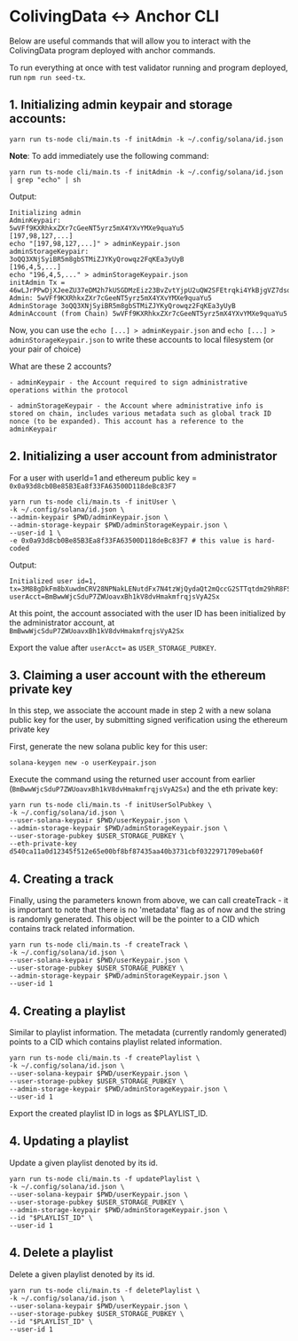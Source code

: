 # ColivingData <-> Anchor CLI

Below are useful commands that will allow you to interact with the ColivingData program deployed with anchor commands.

To run everything at once with test validator running and program deployed, run `npm run seed-tx`.

## 1. Initializing admin keypair and storage accounts:

```
yarn run ts-node cli/main.ts -f initAdmin -k ~/.config/solana/id.json
```

**Note**: To add immediately use the following command:
```
yarn run ts-node cli/main.ts -f initAdmin -k ~/.config/solana/id.json | grep "echo" | sh
```

Output:

```
Initializing admin
AdminKeypair:
5wVFf9KXRhkxZXr7cGeeNT5yrz5mX4YXvYMXe9quaYu5
[197,98,127,...]
echo "[197,98,127,...]" > adminKeypair.json
adminStorageKeypair:
3oQQ3XNjSyiBR5m8gbSTMiZJYKyQrowqz2FqKEa3yUyB
[196,4,5,...]
echo "196,4,5,..." > adminStorageKeypair.json
initAdmin Tx = 46wLJrPPwDjXJeeZU37eDM2h7kUSGDMzEiz23BvZvtYjpU2uQW2SFEtrqki4YkBjgVZ7dsdvf8nFKY2qF7pdGqSX
Admin: 5wVFf9KXRhkxZXr7cGeeNT5yrz5mX4YXvYMXe9quaYu5
AdminStorage 3oQQ3XNjSyiBR5m8gbSTMiZJYKyQrowqz2FqKEa3yUyB
AdminAccount (from Chain) 5wVFf9KXRhkxZXr7cGeeNT5yrz5mX4YXvYMXe9quaYu5
```

Now, you can use the `echo [...] > adminKeypair.json` and `echo [...] > adminStorageKeypair.json` to write these accounts to local filesystem (or your pair of choice)

What are these 2 accounts?

    - adminKeypair - the Account required to sign administrative operations within the protocol

    - adminStorageKeypair - the Account where administrative info is stored on chain, includes various metadata such as global track ID nonce (to be expanded). This account has a reference to the adminKeypair

## 2. Initializing a user account from administrator

For a user with userId=1 and ethereum public key = `0x0a93d8cb0Be85B3Ea8f33FA63500D118deBc83F7`

```
yarn run ts-node cli/main.ts -f initUser \
-k ~/.config/solana/id.json \
--admin-keypair $PWD/adminKeypair.json \
--admin-storage-keypair $PWD/adminStorageKeypair.json \
--user-id 1 \
-e 0x0a93d8cb0Be85B3Ea8f33FA63500D118deBc83F7 # this value is hard-coded
```

Output:

```
Initialized user id=1, tx=3M88gDkFm8bXuwdmCRV28NPNakLENutdFx7N4tzWjQydaQt2mQccG2STTqtdm29hR8FSD6aGsavGqXYNo1FbbK6h, userAcct=BmBwwWjcSduP7ZWUoavxBh1kV8dvHmakmfrqjsVyA2Sx
```

At this point, the account associated with the user ID has been initialized by the administrator account, at `BmBwwWjcSduP7ZWUoavxBh1kV8dvHmakmfrqjsVyA2Sx`

Export the value after `userAcct=` as `USER_STORAGE_PUBKEY`.

## 3. Claiming a user account with the ethereum private key

In this step, we associate the account made in step 2 with a new solana public key for the user, by submitting signed verification using the ethereum private key

First, generate the new solana public key for this user:

```
solana-keygen new -o userKeypair.json
```

Execute the command using the returned user account from earlier (`BmBwwWjcSduP7ZWUoavxBh1kV8dvHmakmfrqjsVyA2Sx`) and the eth private key:

```
yarn run ts-node cli/main.ts -f initUserSolPubkey \
-k ~/.config/solana/id.json \
--user-solana-keypair $PWD/userKeypair.json \
--admin-storage-keypair $PWD/adminStorageKeypair.json \
--user-storage-pubkey $USER_STORAGE_PUBKEY \
--eth-private-key d540ca11a0d12345f512e65e00bf8bf87435aa40b3731cbf0322971709eba60f
```

## 4. Creating a track
Finally, using the parameters known from above, we can call createTrack - it is important to note that there is no 'metadata' flag as of now and the string is randomly generated. This object will be the pointer to a CID which contains track related information.

```
yarn run ts-node cli/main.ts -f createTrack \
-k ~/.config/solana/id.json \
--user-solana-keypair $PWD/userKeypair.json \
--user-storage-pubkey $USER_STORAGE_PUBKEY \
--admin-storage-keypair $PWD/adminStorageKeypair.json \
--user-id 1
```

## 4. Creating a playlist

Similar to playlist information. The metadata (currently randomly generated) points to a CID which contains playlist related information.

```
yarn run ts-node cli/main.ts -f createPlaylist \
-k ~/.config/solana/id.json \
--user-solana-keypair $PWD/userKeypair.json \
--user-storage-pubkey $USER_STORAGE_PUBKEY \
--admin-storage-keypair $PWD/adminStorageKeypair.json \
--user-id 1
```

Export the created playlist ID in logs as $PLAYLIST_ID.

## 4. Updating a playlist
Update a given playlist denoted by its id.

```
yarn run ts-node cli/main.ts -f updatePlaylist \
-k ~/.config/solana/id.json \
--user-solana-keypair $PWD/userKeypair.json \
--user-storage-pubkey $USER_STORAGE_PUBKEY \
--admin-storage-keypair $PWD/adminStorageKeypair.json \
--id "$PLAYLIST_ID" \
--user-id 1
```

## 4. Delete a playlist
Delete a given playlist denoted by its id.

```
yarn run ts-node cli/main.ts -f deletePlaylist \
-k ~/.config/solana/id.json \
--user-solana-keypair $PWD/userKeypair.json \
--user-storage-pubkey $USER_STORAGE_PUBKEY \
--id "$PLAYLIST_ID" \
--user-id 1
```